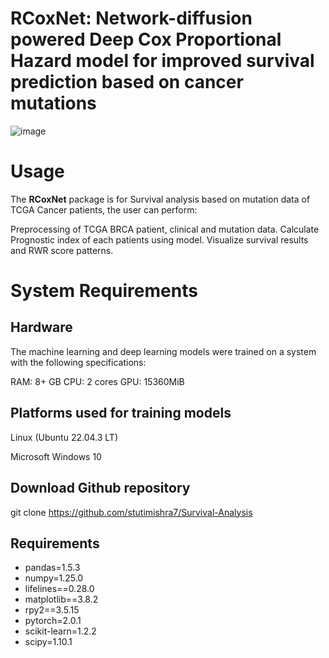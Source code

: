 # RCoxNet: Network-diffusion powered Deep Cox Proportional Hazard model for improved survival prediction based on cancer mutations

![image](https://github.com/stutimishra7/Survival-Analysis/assets/70698090/afe7e14d-99c1-487f-9c7e-f4bebc6f71c8)


# Usage

The **RCoxNet** package is for Survival analysis based on mutation data of TCGA Cancer patients, the user can perform:

Preprocessing of TCGA BRCA patient, clinical and mutation data.
Calculate Prognostic index of each patients using model.
Visualize survival results and RWR score patterns.

# System Requirements
## Hardware
The machine learning and deep learning models were trained on a system with the following specifications:

RAM: 8+ GB
CPU: 2 cores
GPU: 15360MiB

## Platforms used for training models

Linux (Ubuntu 22.04.3 LT)

Microsoft Windows 10

## Download Github repository

git clone https://github.com/stutimishra7/Survival-Analysis

## Requirements
- pandas=1.5.3
- numpy=1.25.0
- lifelines==0.28.0
- matplotlib==3.8.2
- rpy2==3.5.15
- pytorch=2.0.1
- scikit-learn=1.2.2
- scipy=1.10.1
